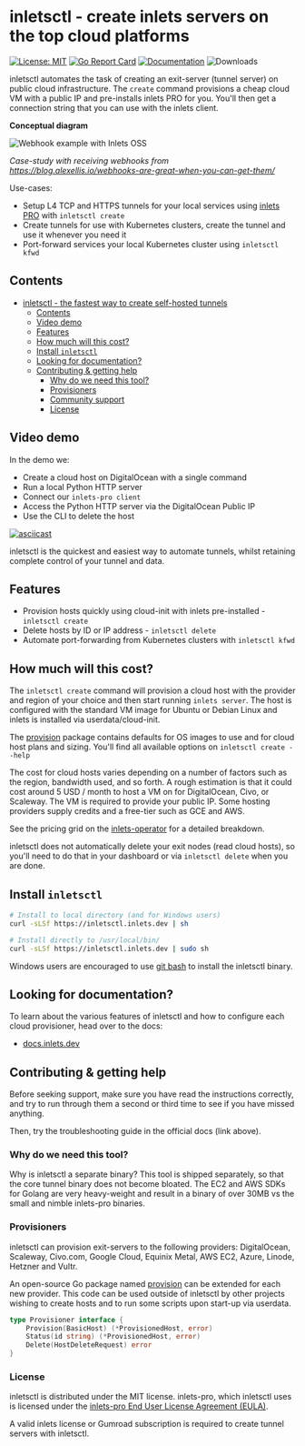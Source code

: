 # inletsctl - create inlets servers on the top cloud platforms

[![License: MIT](https://img.shields.io/badge/License-MIT-yellow.svg)](https://opensource.org/licenses/MIT)
[![Go Report Card](https://goreportcard.com/badge/github.com/inlets/inletsctl)](https://goreportcard.com/report/github.com/inlets/inletsctl)
[![Documentation](https://godoc.org/github.com/inlets/inletsctl?status.svg)](http://godoc.org/github.com/inlets/inletsctl)
![Downloads](https://img.shields.io/github/downloads/inlets/inletsctl/total)

inletsctl automates the task of creating an exit-server (tunnel server) on public cloud infrastructure.
The `create` command provisions a cheap cloud VM with a public IP and pre-installs inlets PRO for you. You'll then get a connection string that you can use with the inlets client.

**Conceptual diagram**

![Webhook example with Inlets OSS](https://blog.alexellis.io/content/images/2019/09/inletsio--2-.png)

*Case-study with receiving webhooks from https://blog.alexellis.io/webhooks-are-great-when-you-can-get-them/*

Use-cases:

* Setup L4 TCP and HTTPS tunnels for your local services using [inlets PRO](https://inlets.dev/) with `inletsctl create`
* Create tunnels for use with Kubernetes clusters, create the tunnel and use it whenever you need it
* Port-forward services your local Kubernetes cluster using `inletsctl kfwd`

## Contents

- [inletsctl - the fastest way to create self-hosted tunnels](#inletsctl---the-fastest-way-to-create-self-hosted-tunnels)
  - [Contents](#contents)
  - [Video demo](#video-demo)
  - [Features](#features)
  - [How much will this cost?](#how-much-will-this-cost)
  - [Install `inletsctl`](#install-inletsctl)
  - [Looking for documentation?](#looking-for-documentation)
  - [Contributing & getting help](#contributing--getting-help)
    - [Why do we need this tool?](#why-do-we-need-this-tool)
    - [Provisioners](#provisioners)
    - [Community support](#community-support)
    - [License](#license)

## Video demo

In the demo we:

* Create a cloud host on DigitalOcean with a single command
* Run a local Python HTTP server
* Connect our `inlets-pro client`
* Access the Python HTTP server via the DigitalOcean Public IP
* Use the CLI to delete the host

[![asciicast](https://asciinema.org/a/q8vqJ0Fwug47T62biscp7cJ5O.svg)](https://asciinema.org/a/q8vqJ0Fwug47T62biscp7cJ5O)


inletsctl is the quickest and easiest way to automate tunnels, whilst retaining complete control of your tunnel and data.

## Features

* Provision hosts quickly using cloud-init with inlets pre-installed - `inletsctl create`
* Delete hosts by ID or IP address - `inletsctl delete`
* Automate port-forwarding from Kubernetes clusters with `inletsctl kfwd`

## How much will this cost?

The `inletsctl create` command will provision a cloud host with the provider and region of your choice and then start running `inlets server`. The host is configured with the standard VM image for Ubuntu or Debian Linux and inlets is installed via userdata/cloud-init.

The [provision](https://github.com/inlets/inletsctl/tree/master/pkg/provision) package contains defaults for OS images to use and for cloud host plans and sizing. You'll find all available options on `inletsctl create --help`

The cost for cloud hosts varies depending on a number of factors such as the region, bandwidth used, and so forth. A rough estimation is that it could cost around 5 USD / month to host a VM on for DigitalOcean, Civo, or Scaleway. The VM is required to provide your public IP. Some hosting providers supply credits and a free-tier such as GCE and AWS.

See the pricing grid on the [inlets-operator](https://github.com/inlets/inlets-operator#provider-pricing) for a detailed breakdown.

inletsctl does not automatically delete your exit nodes (read cloud hosts), so you'll need to do that in your dashboard or via `inletsctl delete` when you are done.

## Install `inletsctl`

```bash
# Install to local directory (and for Windows users)
curl -sLSf https://inletsctl.inlets.dev | sh

# Install directly to /usr/local/bin/
curl -sLSf https://inletsctl.inlets.dev | sudo sh
```

Windows users are encouraged to use [git bash](https://git-scm.com/downloads) to install the inletsctl binary.

## Looking for documentation?

To learn about the various features of inletsctl and how to configure each cloud provisioner, head over to the docs:

* [docs.inlets.dev](https://docs.inlets.dev/#/tools/inletsctl?id=inletsctl-reference-documentation) 

## Contributing & getting help

Before seeking support, make sure you have read the instructions correctly, and try to run through them a second or third time to see if you have missed anything.

Then, try the troubleshooting guide in the official docs (link above).

### Why do we need this tool?

Why is inletsctl a separate binary? This tool is shipped separately, so that the core tunnel binary does not become bloated. The EC2 and AWS SDKs for Golang are very heavy-weight and result in a binary of over 30MB vs the small and nimble inlets-pro binaries.

### Provisioners

inletsctl can provision exit-servers to the following providers: DigitalOcean, Scaleway, Civo.com, Google Cloud, Equinix Metal, AWS EC2, Azure, Linode, Hetzner and Vultr.

An open-source Go package named [provision](https://github.com/inlets/cloud-provision) can be extended for each new provider. This code can be used outside of inletsctl by other projects wishing to create hosts and to run some scripts upon start-up via userdata.

```go
type Provisioner interface {
	Provision(BasicHost) (*ProvisionedHost, error)
	Status(id string) (*ProvisionedHost, error)
	Delete(HostDeleteRequest) error
}
```

### License

inletsctl is distributed under the MIT license. inlets-pro, which inletsctl uses is licensed under the [inlets-pro End User License Agreement (EULA)](https://github.com/inlets/inlets-pro/blob/master/EULA.md).

A valid inlets license or Gumroad subscription is required to create tunnel servers with inletsctl.

